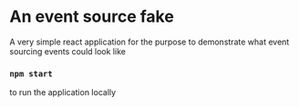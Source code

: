 # An event source fake
A very simple react application for the purpose to demonstrate what event sourcing events could look like

### `npm start`
to run the application locally